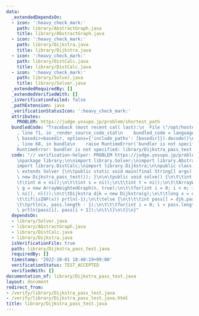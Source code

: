 ```yaml
---
data:
  _extendedDependsOn:
  - icon: ':heavy_check_mark:'
    path: library/AbstractGraph.java
    title: library/AbstractGraph.java
  - icon: ':heavy_check_mark:'
    path: library/Dijkstra.java
    title: library/Dijkstra.java
  - icon: ':heavy_check_mark:'
    path: library/DistCalc.java
    title: library/DistCalc.java
  - icon: ':heavy_check_mark:'
    path: library/Solver.java
    title: library/Solver.java
  _extendedRequiredBy: []
  _extendedVerifiedWith: []
  _isVerificationFailed: false
  _pathExtension: java
  _verificationStatusIcon: ':heavy_check_mark:'
  attributes:
    PROBLEM: https://judge.yosupo.jp/problem/shortest_path
  bundledCode: "Traceback (most recent call last):\n  File \"/opt/hostedtoolcache/Python/3.10.7/x64/lib/python3.10/site-packages/onlinejudge_verify/documentation/build.py\"\
    , line 71, in _render_source_code_stat\n    bundled_code = language.bundle(stat.path,\
    \ basedir=basedir, options={'include_paths': [basedir]}).decode()\n  File \"/opt/hostedtoolcache/Python/3.10.7/x64/lib/python3.10/site-packages/onlinejudge_verify/languages/user_defined.py\"\
    , line 68, in bundle\n    raise RuntimeError('bundler is not specified: {}'.format(str(path)))\n\
    RuntimeError: bundler is not specified: library/Dijkstra_pass_test.java\n"
  code: "// verification-helper: PROBLEM https://judge.yosupo.jp/problem/shortest_path\n\
    \npackage library;\n\nimport library.Solver;\nimport library.AbstractGraph;\n\
    import library.DistCalc;\nimport library.Dijkstra;\n\npublic class Dijkstra_pass_test\
    \ extends Solver {\n\tpublic static void main(final String[] args) { main(args,\
    \ new Dijkstra_pass_test()); }\n\n\tpublic void solve() {\n\t\tint n = ni();\n\
    \t\tint m = ni();\n\t\tint s = ni();\n\t\tint t = ni();\n\t\tArrayWeightedGraph\
    \ g = new ArrayWeightedGraph(n, true);\n\t\tfor(int i = 0; i < m; i ++) g.add(ni(),\
    \ ni(), nl());\n\t\tDijkstra djk = new Dijkstra(g);\n\t\tlong x = djk.dist(s)[t];\n\
    \t\tif(isINF(x)) prtln(-1);\n\t\telse {\n\t\t\tint pass[] = djk.pass(s, t);\n\t\
    \t\tprtln(x, pass.length - 1);\n\t\t\tfor(int i = 0; i < pass.length - 1; i ++)\
    \ prtln(pass[i], pass[i + 1]);\n\t\t}\n\t}\n}"
  dependsOn:
  - library/Solver.java
  - library/AbstractGraph.java
  - library/DistCalc.java
  - library/Dijkstra.java
  isVerificationFile: true
  path: library/Dijkstra_pass_test.java
  requiredBy: []
  timestamp: '2022-10-01 18:40:19+09:00'
  verificationStatus: TEST_ACCEPTED
  verifiedWith: []
documentation_of: library/Dijkstra_pass_test.java
layout: document
redirect_from:
- /verify/library/Dijkstra_pass_test.java
- /verify/library/Dijkstra_pass_test.java.html
title: library/Dijkstra_pass_test.java
---
```

